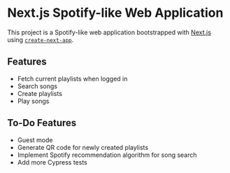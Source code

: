 # Next.js Spotify-like Web Application

This project is a Spotify-like web application bootstrapped with [Next.js](https://nextjs.org/) using [`create-next-app`](https://github.com/vercel/next.js/tree/canary/packages/create-next-app).

## Features

- Fetch current playlists when logged in
- Search songs
- Create playlists
- Play songs

## To-Do Features

- Guest mode
- Generate QR code for newly created playlists
- Implement Spotify recommendation algorithm for song search
- Add more Cypress tests



